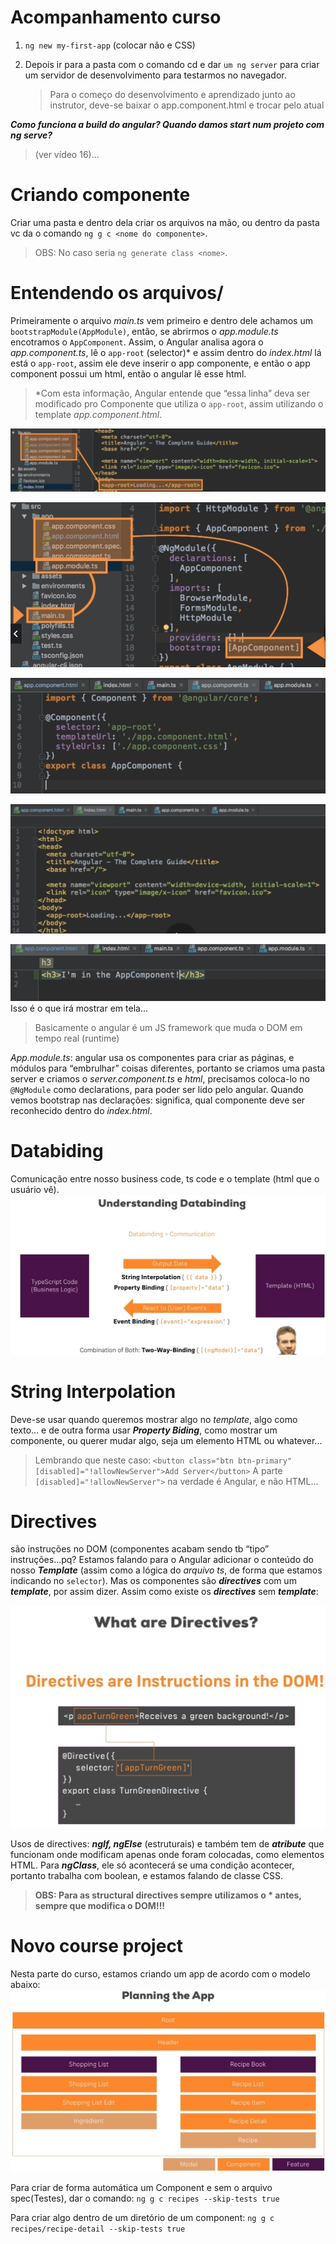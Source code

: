 # Acompanhamento curso

1. `ng new my-first-app` (colocar não e CSS)

2. Depois ir para a pasta com o comando cd e dar `um ng server` para criar um servidor de desenvolvimento para testarmos no navegador.
   > Para o começo do desenvolvimento e aprendizado junto ao instrutor, deve-se baixar o app.component.html e trocar pelo atual

**_Como funciona a build do angular? Quando damos start num projeto com ng serve?_**

> (ver vídeo 16)...

# Criando componente

Criar uma pasta e dentro dela criar os arquivos na mão, ou dentro da pasta vc da o comando `ng g c <nome do componente>`.

> OBS: No caso seria `ng generate class <nome>`.

# Entendendo os arquivos/

Primeiramente o arquivo _main.ts_ vem primeiro e dentro dele achamos um `bootstrapModule(AppModule)`, então, se abrirmos o _app.module.ts_ encotramos o `AppComponent`. Assim, o Angular analisa agora o _app.component.ts_, lê o `app-root` (selector)\* e assim dentro do _index.html_ lá está o `app-root`, assim ele deve inserir o app componente, e então o app component possui um html, então o angular lê esse html.

> \*Com esta informação, Angular entende que “essa linha” deva ser modificado pro Componente que utiliza o `app-root`, assim utilizando o template _app.component.html_.

![Alt text](/screenshots/app-root.png?raw=true)

![Alt text](/screenshots/AppComponent.png?raw=true)

![Alt text](/screenshots/AppComponentfile.png?raw=true)

![Alt text](/screenshots/indexHtml.png?raw=true)

![Alt text](/screenshots/AppComponentHtml.png?raw=true)
Isso é o que irá mostrar em tela...

> Basicamente o angular é um JS framework que muda o DOM em tempo real (runtime)

_App.module.ts_: angular usa os componentes para criar as páginas, e módulos para “embrulhar” coisas diferentes, portanto se criamos uma pasta server e criamos o _server.component.ts_ e _html_, precisamos coloca-lo no `@NgModule` como declarations, para poder ser lido pelo angular.
Quando vemos bootstrap nas declarações: significa, qual componente deve ser reconhecido dentro do _index.html_.

# Databiding

Comunicação entre nosso business code, ts code e o template (html que o usuário vê).
![Alt text](/screenshots/Databiding.png?raw=true)

# String Interpolation

Deve-se usar quando queremos mostrar algo no _template_, algo como texto... e de outra forma usar **_Property Biding_**, como mostrar um componente, ou querer mudar algo, seja um elemento HTML ou whatever...

> Lembrando que neste caso: `<button class="btn btn-primary" [disabled]="!allowNewServer">Add Server</button>` A parte `[disabled]="!allowNewServer">` na verdade é Angular, e não HTML...

# Directives

são instruções no DOM (componentes acabam sendo tb “tipo” instruções...pq?
Estamos falando para o Angular adicionar o conteúdo do nosso **_Template_** (assim como a lógica do _arquivo ts_, de forma que estamos indicando no `selector`).
Mas os componentes são **_directives_** com um **_template_**, por assim dizer.
Assim como existe os **_directives_** sem **_template_**:

![Alt text](/screenshots/directives.png?raw=true)

Usos de directives: **_ngIf, ngElse_** (estruturais) e também tem de **_atribute_** que funcionam onde modificam apenas onde foram colocadas, como elementos HTML.
Para **_ngClass_**, ele só acontecerá se uma condição acontecer, portanto trabalha com boolean, e estamos falando de classe CSS.

> **OBS: Para as structural directives sempre utilizamos o \* antes, sempre que modifica o DOM!!!**

# Novo course project

Nesta parte do curso, estamos criando um app de acordo com o modelo abaixo:
![Alt text](/screenshots/planningApp.png?raw=true)

Para criar de forma automática um Component e sem o arquivo spec(Testes), dar o comando:
`ng g c recipes --skip-tests true`

Para criar algo dentro de um diretório de um component:
`ng g c recipes/recipe-detail --skip-tests true`
